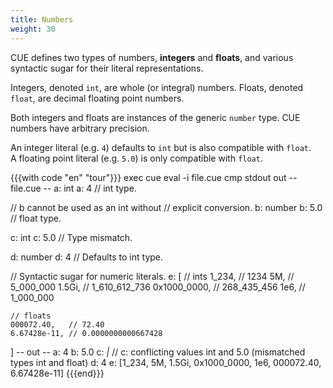 ```yaml
---
title: Numbers
weight: 30
---
```


CUE defines two types of numbers, **integers** and **floats**,
and various syntactic sugar for their literal representations.

Integers, denoted `int`, are whole (or integral) numbers.
Floats, denoted `float`, are decimal floating point numbers.

Both integers and floats are instances of the generic `number` type.
CUE numbers have arbitrary precision.

An integer literal (e.g. `4`) defaults to `int` but is also compatible with
`float`.\
A floating point literal (e.g. `5.0`) is only compatible with `float`.

{{{with code "en" "tour"}}}
exec cue eval -i file.cue
cmp stdout out
-- file.cue --
a: int
a: 4 // int type.

// b cannot be used as an int without
// explicit conversion.
b: number
b: 5.0 // float type.

c: int
c: 5.0 // Type mismatch.

d: number
d: 4 // Defaults to int type.

// Syntactic sugar for numeric literals.
e: [
	// ints
	1_234,       // 1234
	5M,          // 5_000_000
	1.5Gi,       // 1_610_612_736
	0x1000_0000, // 268_435_456
	1e6,         // 1_000_000

	// floats
	000072.40,   // 72.40
	6.67428e-11, // 0.0000000000667428
]
-- out --
a: 4
b: 5.0
c: _|_ // c: conflicting values int and 5.0 (mismatched types int and float)
d: 4
e: [1_234, 5M, 1.5Gi, 0x1000_0000, 1e6, 000072.40, 6.67428e-11]
{{{end}}}
